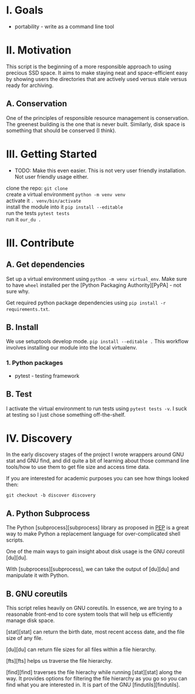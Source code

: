 # I. Goals

* portability - write as a command line tool

# II. Motivation

This script is the beginning of a more responsible approach to using precious SSD space. It aims to make staying neat and space-efficient easy by showing users the directories that are actively used versus stale versus ready for archiving.

## A. Conservation

One of the principles of responsible resource management is conservation. The greenest building is the one that is never built. Similarly, disk space is something that should be conserved (I think).

# III. Getting Started

* TODO: Make this even easier. This is not very user friendly installation. Not user friendly usage either.

clone the repo: `git clone`  
create a virtual environment `python -m venv venv`  
activate it `. venv/bin/activate`  
install the module into it `pip install --editable`  
run the tests `pytest tests`  
run it `our_du .`

# III. Contribute

## A. Get dependencies

Set up a virtual environment using `python -m venv virtual_env`. Make sure to have `wheel` installed per the [Python Packaging Authority][PyPA] - not sure why.

Get required python package dependencies using `pip install -r requirements.txt`.

## B. Install
We use setuptools develop mode. `pip install --editable .` This workflow involves installing our module into the local virtualenv.

### 1. Python packages

* pytest - testing framework

## B. Test

I activate the virtual environment to run tests using `pytest tests -v`. I suck at testing so I just chose something off-the-shelf.

# IV. Discovery 

In the early discovery stages of the project I wrote wrappers around GNU stat and GNU find, and did quite a bit of learning about those command line tools/how to use them to get file size and access time data.

If you are interested for academic purposes you can see how things looked then:

`git checkout -b discover discovery`

## A. Python Subprocess

The Python [subprocess][subprocess] library as proposed in [PEP](https://www.python.org/dev/peps/pep-0324/) is a great way to make Python a replacement language for over-complicated shell scripts.

One of the main ways to gain insight about disk usage is the GNU coreutil [du][du].

With [subprocess][subprocess], we can take the output of [du][du] and manipulate it with Python.

## B. GNU coreutils

This script relies heavily on GNU coreutils. In essence, we are trying to a reasonable front-end to core system tools that will help us efficiently manage disk space.

[stat][stat] can return the birth date, most recent access date, and the file size of any file.

[du][du] can return file sizes for all files within a file hierarchy.

[fts][fts] helps us traverse the file hierarchy.

[find][find] traverses the file hierachy while running [stat][stat] along the way. It provides options for filtering the file hierarchy as you go so you can find what you are interested in. It is part of the GNU [findutils][findutils].

